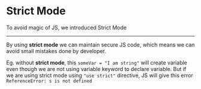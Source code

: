 # Strict Mode

To avoid magic of JS, we introduced Strict Mode

---

By using **strict mode** we can maintain secure JS code, which means we can avoid small mistakes done by developer.

Eg. without **strict mode**, this `someVar = "I am string"` will create variable even though we are not using variable keyword to declare variable. But if we are using strict mode using `"use strict"` directive, JS will give this error `ReferenceError: s is not defined`

